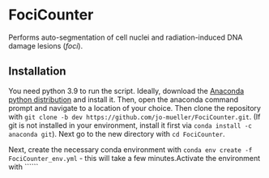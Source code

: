 # FociCounter
Performs auto-segmentation of cell nuclei and radiation-induced DNA damage lesions (*foci*).

## Installation

You need python 3.9 to run the script. Ideally, download the [Anaconda python distribution](anaconda.org) and install it. Then, open the anaconda command prompt and navigate to a location of your choice. Then clone the repository with ```git clone -b dev https://github.com/jo-mueller/FociCounter.git```. (If git is not installed in your environment, install it first via ```conda install -c anaconda git```). Next go to the new directory with ```cd FociCounter```.

Next, create the necessary conda environment with ```conda env create -f FociCounter_env.yml``` - this will take a few minutes.Activate the environment with ``````


